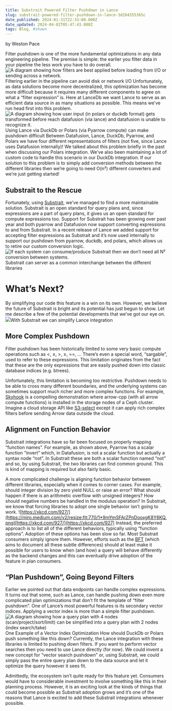 ```yaml
---
title: Substrait Powered Filter Pushdown in Lance
slug: substrait-powered-filter-pushdown-in-lance-3d204355365c
date_published: 2024-01-31T22:33:00.000Z
date_updated: 2024-04-02T05:47:43.000Z
tags: Blog, #shawn
---
```


by Weston Pace

Filter pushdown is one of the more fundamental optimizations in any data engineering pipeline. The premise is simple: the earlier you filter data in your pipeline the less work you have to do overall.
![A diagram showing how filters are best applied before loading from I/O or sending across a network.](https://miro.medium.com/v2/resize:fit:770/1*xR-_L5RYsY-Px_ONFditXQ.png)Filtering earlier in the pipeline can avoid disk or network I/O
Unfortunately, as data solutions become more decentralized, this optimization has become more difficult because it requires many different components to agree on what a “filter expression” is. Here at LanceDb we want Lance to serve as an efficient data source in as many situations as possible. This means we’ve run head first into this problem.
![A diagram showing how user input (in polars or duckdb format) gets transformed before reach datafusion (via lance) and datafusion is unable to recognize it.](https://miro.medium.com/v2/resize:fit:770/1*K0ocmQTdSz99VGIYqfu6Mg.png)Using Lance via DuckDb or Polars (via Pyarrow compute) can make pushdown difficult
Between Datafusion, Lance, DuckDb, Pyarrow, and Polars we have four different representations of filters (not five, since Lance uses Datafusion internally)! We talked about this problem briefly in the past when discussing our Polars integration. We’ve also been maintaining a lot of custom code to handle this scenario in our DuckDb integration. If our solution to this problem is to simply add conversion methods between the different libraries then we’re going to need O(n²) different converters and we’re just getting started!

## Substrait to the Rescue

Fortunately, using [Substrait](https://substrait.io/), we’ve managed to find a more maintainable solution. Substrait is an open standard for query plans and, since expressions are a part of query plans, it gives us an open standard for compute expressions too. Support for Substrait has been growing over past year and both pyarrow and Datafusion now support converting expressions to and from Substrait. In a recent release of Lance we added support for accepting filter expressions as Substrait and it’s now used internally to support our pushdown from pyarrow, duckdb, and polars, which allows us to retire our custom conversion logic.
![If each system can consume/produce Substrait then we don’t need all N² conversion between systems.](https://miro.medium.com/v2/resize:fit:770/1*HpT662Epn8FQ2K1VSzixXA.png)Substrait can server as a common interchange between the different libraries
# What’s Next?

By simplifying our code this feature is a win on its own. However, we believe the future of Substrait is bright and its potential has just begun to show. Let me describe a few of the potential developments that we’ve got our eye on.
![](https://miro.medium.com/v2/resize:fit:770/1*ldcaGpLJuG9qbsSICbe7sw.png)With Substrait we can simplify Lance integration
## More Complex Pushdown

Filter pushdown has been historically limited to some very basic compute operations such as <, ≤, >, ≥, ==, … There’s even a special word, “sargable”, used to refer to these expressions. This limitation originates from the fact that these are the only expressions that are easily pushed down into classic database indices (e.g. btrees).

Unfortunately, this limitation is becoming too restrictive. Pushdown needs to be able to cross many different boundaries, and the underlying systems can sometimes support much richer and more complex functions. For example, [Skyhook](https://arrow.apache.org/blog/2022/01/31/skyhook-bringing-computation-to-storage-with-apache-arrow/) is a compelling demonstration where arrow-cpp (with all arrow compute functions) is installed in the storage nodes of a Ceph cluster. Imagine a cloud storage API like [S3-select](https://docs.aws.amazon.com/AmazonS3/latest/userguide/selecting-content-from-objects.html) except it can apply rich complex filters before sending Arrow data outside the cloud.

## Alignment on Function Behavior

Substrait integrations have so far been focused on properly mapping “function names”. For example, as shown above, Pyarrow has a scalar function “invert” which, in Datafusion, is not a scalar function but actually a syntax node “not”. In Substrait these are both a scalar function named “not” and so, by using Substrait, the two libraries can find common ground. This is kind of mapping is required but also fairly basic.

A more complicated challenge is aligning function behavior between different libraries, especially when it comes to corner cases. For example, should integer division by zero yield NULL or raise an error? What should happen if there is an arithmetic overflow with unsigned integers? How should negative numbers be handled in the modulus operation? In Substrait, we know that forcing libraries to adopt one single behavior isn’t going to work.
![https://xkcd.com/927/](https://miro.medium.com/v2/resize:fit:770/1*9mYmSFArZPnDooxgK8Y6KQ.png)[https://xkcd.com/927/](https://xkcd.com/927)
Instead, the preferred approach is to list all of the different behaviors, typically using “function options”. Adoption of these options has been slow so far. Most Substrait consumers simply ignore them. However, efforts such as the [BFT](https://voltrondata.github.io/bft/index.html) (which aims to document all these subtle differences) should at least make it possible for users to know when (and how) a query will behave differently as the backend changes and this can eventually drive adoption of the feature in plan consumers.

## “Plan Pushdown”, Going Beyond Filters

Earlier we pointed out that data endpoints can handle complex expressions. It turns out that some, such as Lance, can handle pushing down even more complicated plan optimizations that don’t fit the template of “filter pushdown”. One of Lance’s most powerful features is its secondary vector indices. Applying a vector index is more than a simple filter pushdown.
![A diagram showing how a query plan with 4 nodes (scan/project/sort/limit) can be simplified into a query plan with 2 nodes (index search/take)](https://miro.medium.com/v2/resize:fit:770/1*lOvjAeLN6JUdTnhM8lMVLQ.png)One Example of a Vector Index Optimization
How should DuckDb or Polars push something like this down? Currently, the Lance integration with these libraries is limited to pushing down filters. If you want to perform vector searches then you need to use Lance directly (for now). We could invent a new concept for “vector search pushdown” or, using Substrait, we could simply pass the entire query plan down to the data source and let it optimize the query however it sees fit.

Admittedly, the ecosystem isn’t quite ready for this feature yet. Consumers would have to considerable investment to involve something like this in their planning process. However, it is an exciting look at the kinds of things that could become possible as Substrait adoption grows and it’s one of the reasons that Lance is excited to add these Substrait integrations whenever possible.
